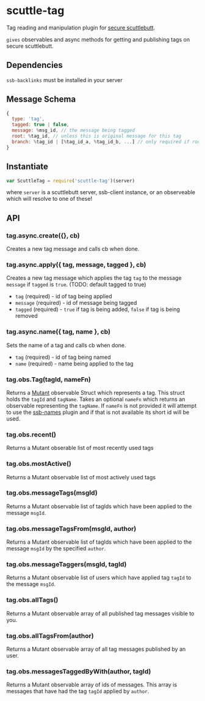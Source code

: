 # scuttle-tag

Tag reading and manipulation plugin for [secure scuttlebutt](https://github.com/ssbc/secure-scuttlebutt).

`gives` observables and async methods for getting and publishing tags on secure scuttlebutt.

## Dependencies

`ssb-backlinks` must be installed in your server

## Message Schema

```js
{
  type: 'tag',
  tagged: true | false,
  message: %msg_id, // the message being tagged
  root: %tag_id, // unless this is original message for this tag
  branch: %tag_id | [%tag_id_a, %tag_id_b, ...] // only required if root present
}
```

## Instantiate

```js
var ScuttleTag = require('scuttle-tag')(server)
```

where `server` is a scuttlebutt server, ssb-client instance, or an observeable which will resolve to one of these!

## API

### tag.async.create({}, cb)

Creates a new tag message and calls cb when done.

### tag.async.apply({ tag, message, tagged }, cb)

Creates a new tag message which applies the tag `tag` to the message `message` if `tagged` is `true`. (TODO: default tagged to true)

- `tag` (required) - id of tag being applied
- `message` (required) - id of message being tagged
- `tagged` (required) - `true` if tag is being added, `false` if tag is being removed

### tag.async.name({ tag, name }, cb)

Sets the name of a tag and calls cb when done.

- `tag` (required) - id of tag being named
- `name` (required) - name being applied to the tag

### tag.obs.Tag(tagId, nameFn)

Returns a [Mutant](https://github.com/mmckegg/mutant) observable Struct which represents a tag. This struct holds the `tagId` and `tagName`. Takes an optional `nameFn` which returns an observable representing the `tagName`. If `nameFn` is not provided it will attempt to use the [ssb-names](https://github.com/ssbc/ssb-names) plugin and if that is not available its short id will be used.

### tag.obs.recent()

Returns a Mutant obserable list of most recently used tags

### tag.obs.mostActive()

Returns a Mutant observable list of most actively used tags

### tag.obs.messageTags(msgId)

Returns a Mutant observable list of tagIds which have been applied to the message `msgId`.

### tag.obs.messageTagsFrom(msgId, author)

Returns a Mutant observable list of tagIds which have been applied to the message `msgId` by the specified `author`.

### tag.obs.messageTaggers(msgId, tagId)

Returns a Mutant observable list of users which have applied tag `tagId` to the message `msgId`.

### tag.obs.allTags()

Returns a Mutant observable array of all published tag messages visible to you.

### tag.obs.allTagsFrom(author)

Returns a Mutant observable array of all tag messages published by an user.

### tag.obs.messagesTaggedByWith(author, tagId)

Returns a Mutant observable array of ids of messages. This array is messages that have had the tag `tagId` applied by `author`.
